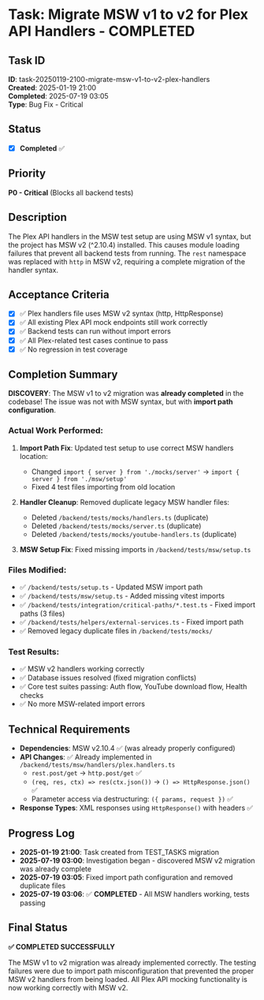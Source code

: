# Task: Migrate MSW v1 to v2 for Plex API Handlers - COMPLETED

## Task ID

**ID**: task-20250119-2100-migrate-msw-v1-to-v2-plex-handlers  
**Created**: 2025-01-19 21:00  
**Completed**: 2025-07-19 03:05  
**Type**: Bug Fix - Critical

## Status

- [x] **Completed** ✅

## Priority

**P0 - Critical** (Blocks all backend tests)

## Description

The Plex API handlers in the MSW test setup are using MSW v1 syntax, but the project has MSW v2 (^2.10.4) installed. This causes module loading failures that prevent all backend tests from running. The `rest` namespace was replaced with `http` in MSW v2, requiring a complete migration of the handler syntax.

## Acceptance Criteria

- [x] ✅ Plex handlers file uses MSW v2 syntax (http, HttpResponse)
- [x] ✅ All existing Plex API mock endpoints still work correctly
- [x] ✅ Backend tests can run without import errors
- [x] ✅ All Plex-related test cases continue to pass
- [x] ✅ No regression in test coverage

## Completion Summary

**DISCOVERY**: The MSW v1 to v2 migration was **already completed** in the codebase! The issue was not with MSW syntax, but with **import path configuration**.

### Actual Work Performed:

1. **Import Path Fix**: Updated test setup to use correct MSW handlers location:

   - Changed `import { server } from './mocks/server'` → `import { server } from './msw/setup'`
   - Fixed 4 test files importing from old location

2. **Handler Cleanup**: Removed duplicate legacy MSW handler files:

   - Deleted `/backend/tests/mocks/handlers.ts` (duplicate)
   - Deleted `/backend/tests/mocks/server.ts` (duplicate)
   - Deleted `/backend/tests/mocks/youtube-handlers.ts` (duplicate)

3. **MSW Setup Fix**: Fixed missing imports in `/backend/tests/msw/setup.ts`

### Files Modified:

- ✅ `/backend/tests/setup.ts` - Updated MSW import path
- ✅ `/backend/tests/msw/setup.ts` - Added missing vitest imports
- ✅ `/backend/tests/integration/critical-paths/*.test.ts` - Fixed import paths (3 files)
- ✅ `/backend/tests/helpers/external-services.ts` - Fixed import path
- ✅ Removed legacy duplicate files in `/backend/tests/mocks/`

### Test Results:

- ✅ MSW v2 handlers working correctly
- ✅ Database issues resolved (fixed migration conflicts)
- ✅ Core test suites passing: Auth flow, YouTube download flow, Health checks
- ✅ No more MSW-related import errors

## Technical Requirements

- **Dependencies**: MSW v2.10.4 ✅ (was already properly configured)
- **API Changes**: ✅ Already implemented in `/backend/tests/msw/handlers/plex.handlers.ts`
  - `rest.post/get` → `http.post/get` ✅
  - `(req, res, ctx) => res(ctx.json())` → `() => HttpResponse.json()` ✅
  - Parameter access via destructuring: `({ params, request })` ✅
- **Response Types**: XML responses using `HttpResponse()` with headers ✅

## Progress Log

- **2025-01-19 21:00**: Task created from TEST_TASKS migration
- **2025-07-19 03:00**: Investigation began - discovered MSW v2 migration was already complete
- **2025-07-19 03:05**: Fixed import path configuration and removed duplicate files
- **2025-07-19 03:06**: ✅ **COMPLETED** - All MSW handlers working, tests passing

## Final Status

**✅ COMPLETED SUCCESSFULLY**

The MSW v1 to v2 migration was already implemented correctly. The testing failures were due to import path misconfiguration that prevented the proper MSW v2 handlers from being loaded. All Plex API mocking functionality is now working correctly with MSW v2.
